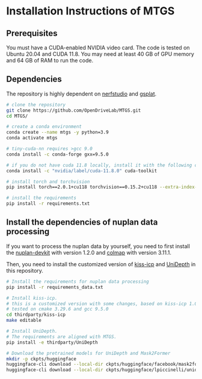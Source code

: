 # Installation Instructions of MTGS

## Prerequisites

You must have a CUDA-enabled NVIDIA video card. The code is tested on Ubuntu 20.04 and CUDA 11.8. You may need at least 40 GB of GPU memory and 64 GB of RAM to run the code.

## Dependencies

The repository is highly dependent on [nerfstudio](https://github.com/nerfstudio-project/nerfstudio) and [gsplat](https://github.com/nerfstudio-project/gsplat).

```bash
# clone the repository
git clone https://github.com/OpenDriveLab/MTGS.git
cd MTGS/

# create a conda environment
conda create --name mtgs -y python=3.9
conda activate mtgs

# tiny-cuda-nn requires >gcc 9.0
conda install -c conda-forge gxx=9.5.0

# if you do not have cuda 11.8 locally, install it with the following command
conda install -c "nvidia/label/cuda-11.8.0" cuda-toolkit

# install torch and torchvision
pip install torch==2.0.1+cu118 torchvision==0.15.2+cu118 --extra-index-url https://download.pytorch.org/whl/cu118

# install the requirements
pip install -r requirements.txt
```

## Install the dependencies of nuplan data processing

If you want to process the nuplan data by yourself, you need to first install the [nuplan-devkit](https://github.com/motional/nuplan-devkit) with version 1.2.0 and [colmap](https://github.com/colmap/colmap) with version 3.11.1.

Then, you need to install the customized version of [kiss-icp](https://github.com/PRBonn/kiss-icp) and [UniDepth](https://github.com/lpiccinelli-eth/UniDepth) in this repository.

```bash
# Install the requirements for nuplan data processing
pip install -r requirements_data.txt

# Install kiss-icp.
# this is a customized version with some changes, based on kiss-icp 1.0.0
# tested on cmake 3.29.6 and gcc 9.5.0
cd thirdparty/kiss-icp
make editable

# Install UniDepth.
# The requirements are aligned with MTGS.
pip install -e thirdparty/UniDepth

# Download the pretrained models for UniDepth and Mask2Former
mkdir -p ckpts/huggingface
huggingface-cli download --local-dir ckpts/huggingface/facebook/mask2former-swin-large-cityscapes-semantic facebook/mask2former-swin-large-cityscapes-semantic
huggingface-cli download --local-dir ckpts/huggingface/lpiccinelli/unidepth-v2-vitl14 lpiccinelli/unidepth-v2-vitl14 --revision 1d0d3c52f60b5164629d279bb9a7546458e6dcc4
```
